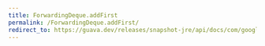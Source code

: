 ```yaml
---
title: ForwardingDeque.addFirst
permalink: /ForwardingDeque.addFirst/
redirect_to: https://guava.dev/releases/snapshot-jre/api/docs/com/google/common/collect/ForwardingDeque.html#addFirst-E-
---
```

